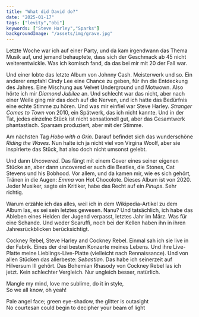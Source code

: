 ```yaml
---
title: "What did David do?"
date: "2025-01-17"
tags: ["levity","obi"]
keywords: ["Steve Harley","Sparks"]
backgroundImage: "/assets/img/grave.jpg"
---
```

Letzte Woche war ich auf einer Party, und da kam irgendwann das Thema Musik auf, und jemand behauptete, dass sich der Geschmack ab 45 nicht weiterentwickle. Was ich komisch fand, da das bei mir mit 20 der Fall war.

Und einer lobte das letzte Album von Johnny Cash. Meisterwerk und so. Ein anderer empfahl Cindy Lee eine Chance zu geben, für ihn die Entdeckung des Jahres. Eine Mischung aus Velvet Underground und Motwown. Also hörte ich mir *Diamond Jubilee* an. Und schlecht war das nicht, aber nach einer Weile ging mir das doch auf die Nerven, und ich hatte das Bedürfnis eine echte Stimme zu hören. Und was mir einfiel war Steve Harley. *Stranger Comes to Town* von 2010, ein Spätwerk, das ich nicht kannte. Und in der Tat, jedes einzelne Stück ist nicht sensationell gut, aber das Gesamtwerk phantastisch. Sparsam produziert, aber mit der Stimme.

Am nächsten Tag *Hobo with a Grin*. Darauf befindet sich das wunderschöne *Riding the Waves*. Nun halte ich ja nicht viel von Virgina Woolf, aber sie inspirierte das Stück, hat also doch nicht umsonst gelebt.

Und dann *Uncovered*. Das fängt mit einem Cover eines seiner eigenen Stücke an, aber dann uncovered er auch die Beatles, die Stones, Cat Stevens und his Bobhood. Vor allem, und da kamen mir, wie es sich gehört, Tränen in die Augen: *Emma* von Hot Chocolote. Dieses Album ist von 2020. Jeder Musiker, sagte ein Kritiker, habe das Recht auf ein *Pinups*. Sehr richtig.

Warum erzähle ich das alles, weil ich in dem Wikipedia-Artikel zu dem Album las, es sei sein letztes gewesen. Nanu? Und tatsächlich, ich habe das Ableben eines Helden der Jugend verpasst, letztes Jahr im März. Was für eine Schande. Und weder Scaruffi, noch bei der Kellen haben ihn in ihren Jahresrückblicken berücksichtigt.

Cockney Rebel, Steve Harley and Cockney Rebel. Einmal sah ich sie live in der Fabrik. Eines der drei besten Konzerte meines Lebens. Und ihre Live-Platte meine Lieblings-Live-Platte (vielleicht nach Rennaissance). Und von allen Stücken das allerbeste: *Sebastian*. Das habe ich seinerzeit auf Hilversum III gehört. Das Bohemian Rhasody von Cockney Rebel las ich jetzt. Kein schlechter Vergleich. Nur ungleich besser, natürlich.

Mangle my mind, love me sublime, do it in style,<br>
So we all know, oh yeah!<br>

Pale angel face; green eye-shadow, the glitter is outasight<br>
No courtesan could begin to decipher your beam of light